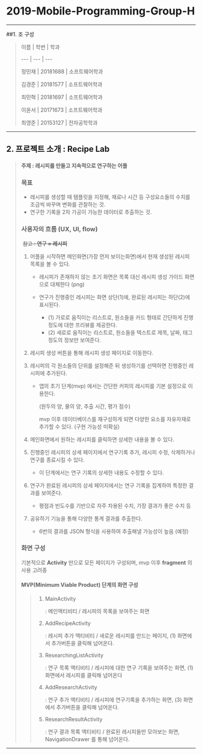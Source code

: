 # 2019-Mobile-Programming-Group-H

****

##1. 조 구성

>  이름 | 학번 | 학과
>
> --- | --- | ---
>
> 정민재 | 20181688 | 소프트웨어학과
>
> 김경준 | 20181577 | 소프트웨어학과
>
> 최민혁 | 20181697 | 소프트웨어학과
>
> 이윤서 | 20171673 | 소프트웨어학과
>
> 최영준 | 20153127 | 전자공학학과

***



## 2. 프로젝트 소개 : Recipe Lab

> #### 주제 : 레시피를 만들고 지속적으로 연구하는 어플
>
>  ### 목표
>
> * 레시피를 생성할 때 탬플릿을 지정해, 재료나 시간 등 구성요소들의 수치를 조금씩 바꾸며 변화를 관찰하는 것.
> * 연구한 기록을 2차 가공이 가능한 데이터로 추출하는 것.
>
> 
>
> ### 사용자의 흐름 (UX, UI, flow)
>
> ​	~~참고 : **연구 = 레시피**~~
>
> 1. 어플을 시작하면 메인화면(가장 먼저 보이는화면)에서 현재 생성된 레시피 목록을 볼 수 있다.
>
>    * 레시피가 존재하지 않는 초기 화면은 목록 대신 레시피 생성 가이드 화면으로 대체한다 (png)
>
>    * 연구가 진행중인 레시피는 화면 상단(1)에, 완료된 레시피는 하단(2)에 표시된다.
>      * (1) 가로로 움직이는 리스트로, 원소들을 카드 형태로 간단하게 진행 정도에 대한 프리뷰를 제공한다.
>      * (2) 세로로 움직이는 리스트로, 원소들을 텍스트로 제목, 날짜, 태그 정도의 정보만 보여준다.
>
> 2. 레시피 생성 버튼을 통해 레시피 생성 페이지로 이동한다. 
>
> 3. 레시피의 각 원소들의 단위를 설정해준 뒤 생성하기를 선택하면 진행중인 레시피에 추가된다.
>
>    - 앱의 초기 단계(mvp) 에서는 간단한 커피의 레시피를 기본 설정으로 이용한다.
>
>      (원두의 양, 물의 양, 추출 시간, 평가 점수)
>
>      mvp 이후 데이터베이스를 재구성하게 되면 다양한 요소를 자유자재로 추가할 수 있다. (구현 가능성 미확실)
>
> 4. 메인화면에서 원하는 레시피를 클릭하면 상세한 내용을 볼 수 있다.
>
> 5. 진행중인 레시피의 상세 페이지에서 연구기록 추가, 레시피 수정, 삭제하거나 연구를 종료시킬 수 있다.
>
>    * 이 단계에서는 연구 기록의 상세한 내용도 수정할 수 있다.
>
> 6. 연구가 완료된 레시피의 상세 페이지에서는 연구 기록을 집계하여 특정한 결과를 보여준다. 
>
>    * 평점과 빈도수를 기반으로 자주 차용된 수치, 가장 결과가 좋은 수치 등
>
> 7. 공유하기 기능을 통해 다양한 통계 결과를 추출한다.
>
>    * 6번의 결과를 JSON 형식을 사용하여 추출해낼 가능성이 높음 (예정)
>
>    
>
> ### 화면 구성
>
> 기본적으로 **Activity** 만으로 모든 페이지가 구성되며, mvp 이후 **fragment** 의 사용 고려중
>
> #### MVP(Minimum Viable Product) 단계의 화면 구성
>
> > 1. MainActivity
> >
> >    :	메인액티비티 / 레시피의 목록을 보여주는 화면
> >
> > 2. AddRecipeActivity
> >
> >    :	레시피 추가 액티비티 / 새로운 레시피를 만드는 페이지, (1) 화면에서 추가버튼을 클릭해 넘어온다.
> >
> > 3. ResearchingListActivity
> >
> >    :	연구 목록 액티비티 / 레시피에 대한 연구 기록을 보여주는 화면, (1) 화면에서 레시피를 클릭해 넘어온다 
> >
> > 4. AddResearchActivity
> >
> >    :	연구 추가 액티비티 / 레시피에 연구기록을 추가하는 화면, (3) 화면에서 추가버튼을 클릭해 넘어온다.
> >
> > 5. ResearchResultActivity
> >
> >    :	연구 결과 목록 액티비티 / 완료된 레시피들만 모아보는 화면,  NavigationDrawer 를 통해 넘어온다.
> >
> >    

***



